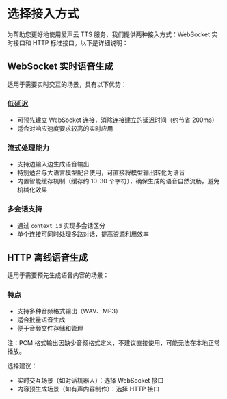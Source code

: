 # 选择接入方式

为帮助您更好地使用爱声云 TTS 服务，我们提供两种接入方式：WebSocket 实时接口和 HTTP 标准接口。以下是详细说明：

## WebSocket 实时语音生成

适用于需要实时交互的场景，具有以下优势：

### 低延迟

- 可预先建立 WebSocket 连接，消除连接建立的延迟时间（约节省 200ms）
- 适合对响应速度要求较高的实时应用

### 流式处理能力

- 支持边输入边生成语音输出
- 特别适合与大语言模型配合使用，可直接将模型输出转化为语音
- 内置智能缓存机制（缓存约 10-30 个字符），确保生成的语音自然流畅，避免机械化效果

### 多会话支持

- 通过 `context_id` 实现多会话区分
- 单个连接可同时处理多路对话，提高资源利用效率

## HTTP 离线语音生成

适用于需要预先生成语音内容的场景：

### 特点

- 支持多种音频格式输出（WAV、MP3）
- 适合批量语音生成
- 便于音频文件存储和管理

注：PCM 格式输出因缺少音频格式定义，不建议直接使用，可能无法在本地正常播放。

选择建议：

- 实时交互场景（如对话机器人）：选择 WebSocket 接口
- 内容预生成场景（如有声内容制作）：选择 HTTP 接口